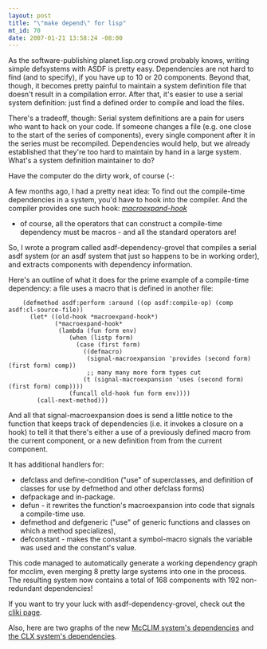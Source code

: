 ```yaml
--- 
layout: post
title: "\"make depend\" for lisp"
mt_id: 70
date: 2007-01-21 13:58:24 -08:00
---
```

As the software-publishing planet.lisp.org crowd probably knows,
writing simple defsystems with ASDF is pretty easy. Dependencies are
not hard to find (and to specify), if you have up to 10 or 20
components. Beyond that, though, it becomes pretty painful to maintain
a system definition file that doesn't result in a compilation
error. After that, it's easier to use a serial system definition: just
find a defined order to compile and load the files.

There's a tradeoff, though: Serial system definitions are a pain for
users who want to hack on your code. If someone changes a file (e.g. one 
close to the start of the series of components), every single component after it in the series must be recompiled. Dependencies would help, but we already
established that they're too hard to maintain by hand in a large system. What's a system definition maintainer to do?

Have the computer do the dirty work, of course (-:

A few months ago, I had a pretty neat idea: To find out the
compile-time dependencies in a system, you'd have to hook into the
compiler. And the compiler provides one such hook:
[*macroexpand-hook*](http://www.lispworks.com/reference/HyperSpec/Body/v_mexp_h.htm)
- of course, all the operators that can construct a compile-time
dependency must be macros - and all the standard operators are!

So, I wrote a program called asdf-dependency-grovel that compiles a
serial asdf system (or an asdf system that just so happens to be in
working order), and extracts components with dependency information.

Here's an outline of what it does for the prime example of a compile-time
dependency: a file uses a macro that is defined in another file:

        (defmethod asdf:perform :around ((op asdf:compile-op) (comp asdf:cl-source-file))
          (let* ((old-hook *macroexpand-hook*)
                 (*macroexpand-hook*
                  (lambda (fun form env)
                     (when (listp form)
                       (case (first form)
                         ((defmacro)
                          (signal-macroexpansion 'provides (second form) (first form) comp))
                          ;; many many more form types cut
                         (t (signal-macroexpansion 'uses (second form) (first form) comp))))
                     (funcall old-hook fun form env))))
            (call-next-method)))

And all that signal-macroexpansion does is send a little notice to the function that keeps track of dependencies (i.e. it invokes a closure on a hook)
to tell it that there's either a use of a previously defined macro
from the current component, or a new definition from from the current
component.

It has additional handlers for:

* defclass and define-condition ("use" of superclasses, and definition
  of classes for use by defmethod and other defclass forms)
* defpackage and in-package.
* defun - it rewrites the function's macroexpansion into code that signals a compile-time use.
* defmethod and defgeneric ("use" of generic functions and classes on
  which a method specializes),
* defconstant - makes the constant a symbol-macro signals the variable was used and the constant's value.

This code managed to automatically generate a working dependency graph
for mcclim, even merging 8 pretty large systems into one in the
process. The resulting system now contains a total of 168 components
with 192 non-redundant dependencies!

If you want to try your luck with asdf-dependency-grovel, check out the
[cliki page](http://www.cliki.net/asdf-dependency-grovel).

Also, here are two graphs of the new [McCLIM system's dependencies](http://boinkor.net/lisp/mcclim/CLIM-2007.png) and [the CLX system's dependencies](http://boinkor.net/lisp/mcclim/CLX-2007.png). 
